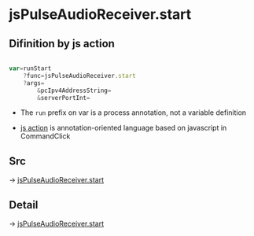 # jsPulseAudioReceiver.start

## Difinition by js action

```js.js

var=runStart
	?func=jsPulseAudioReceiver.start
	?args=
		&pcIpv4AddressString=
		&serverPortInt=
```

- The `run` prefix on var is a process annotation, not a variable definition

- [js action](#) is annotation-oriented language based on javascript in CommandClick

## Src

-> [jsPulseAudioReceiver.start](https://github.com/puutaro/CommandClick/blob/master/app/src/main/java/com/puutaro/commandclick/fragment_lib/terminal_fragment/js_interface/JsPulseAudioReceiver.kt#L21)

## Detail

-> [jsPulseAudioReceiver.start](https://github.com/puutaro/CommandClick/blob/master/md/developer/js_interface/details/JsPulseAudioReceiver/start.md)
